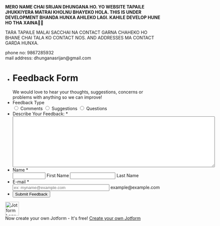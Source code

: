 <html>
<head>
<title>
Mere Pahilo Website
</title>
</head>
<body>
<b>
MERO NAME CHAI SRIJAN DHUNGANA HO. YO WEBSITE TAPAILE JHUKKIYERA MATRAI KHOLNU BHAYEKO HOLA. THIS IS UNDER DEVELOPMENT BHANDA HUNXA AHILEKO LAGI. KAHILE DEVELOP HUNE HO THA XAINA🤣🤣
</b>
<p>
TARA TAPAILE MALAI SACCHAI NA CONTACT GARNA CHAHEKO HO BHANE CHAI TALA KO CONTACT NOS. AND ADDRESSES MA CONTACT GARDA HUNXA.</p>
phone no: 9867285932</br>
mail address: dhunganasrijan@gmail.com </br>



<script src="https://cdn01.jotfor.ms/static/prototype.forms.js" type="text/javascript"></script> <script src="https://cdn02.jotfor.ms/static/jotform.forms.js?3.3.29989" type="text/javascript"></script> <script defer src="https://cdnjs.cloudflare.com/ajax/libs/punycode/1.4.1/punycode.js"></script> <script type="text/javascript">	JotForm.newDefaultTheme = true; 	JotForm.extendsNewTheme = false; 	JotForm.newPaymentUIForNewCreatedForms = false; 	JotForm.newPaymentUI = true; 	JotForm.clearFieldOnHide="disable"; 	JotForm.init(function(){ 	/*INIT-START*/ if (window.JotForm && JotForm.accessible) $('input_4').setAttribute('tabindex',0); setTimeout(function() { $('input_6').hint('ex: myname@example.com'); }, 20); 	/*INIT-END*/ 	}); JotForm.prepareCalculationsOnTheFly([null,{"name":"clickTo","qid":"1","text":"Feedback Form","type":"control_head"},{"name":"submitForm","qid":"2","text":"Submit Feedback","type":"control_button"},{"name":"feedbackType","qid":"3","text":"Feedback Type","type":"control_radio"},{"name":"describeYour","qid":"4","text":"Describe Your Feedback:","type":"control_textarea"},null,{"name":"email6","qid":"6","subLabel":"example@example.com","text":"E-mail","type":"control_email"},null,{"name":"name","qid":"8","text":"Name","type":"control_fullname"}]); setTimeout(function() { JotForm.paymentExtrasOnTheFly([null,{"name":"clickTo","qid":"1","text":"Feedback Form","type":"control_head"},{"name":"submitForm","qid":"2","text":"Submit Feedback","type":"control_button"},{"name":"feedbackType","qid":"3","text":"Feedback Type","type":"control_radio"},{"name":"describeYour","qid":"4","text":"Describe Your Feedback:","type":"control_textarea"},null,{"name":"email6","qid":"6","subLabel":"example@example.com","text":"E-mail","type":"control_email"},null,{"name":"name","qid":"8","text":"Name","type":"control_fullname"}]);}, 20); </script> <style type="text/css">@media print{.form-section{display:inline!important}.form-pagebreak{display:none!important}.form-section-closed{height:auto!important}.page-section{position:initial!important}}</style> <link type="text/css" rel="stylesheet" href="https://cdn01.jotfor.ms/themes/CSS/5e6b428acc8c4e222d1beb91.css?themeRevisionID=5f30e2a790832f3e96009402"/> <link type="text/css" rel="stylesheet" href="https://cdn02.jotfor.ms/css/styles/payment/payment_styles.css?3.3.29989" /> <link type="text/css" rel="stylesheet" href="https://cdn03.jotfor.ms/css/styles/payment/payment_feature.css?3.3.29989" /> <form class="jotform-form" action="https://submit.jotform.com/submit/220054029123441/" method="post" name="form_220054029123441" id="220054029123441" accept-charset="utf-8" autocomplete="on"> <input type="hidden" name="formID" value="220054029123441" /> <input type="hidden" id="JWTContainer" value="" /> <input type="hidden" id="cardinalOrderNumber" value="" /> <div role="main" class="form-all"> <style> .form-all:before { background: none;} </style> <ul class="form-section page-section"> <li id="cid_1" class="form-input-wide" data-type="control_head"> <div class="form-header-group header-large"> <div class="header-text httal htvam"> <h1 id="header_1" class="form-header" data-component="header"> Feedback Form </h1> <div id="subHeader_1" class="form-subHeader"> We would love to hear your thoughts, suggestions, concerns or problems with anything so we can improve! </div> </div> </div> </li> <li class="form-line" data-type="control_radio" id="id_3"> <label class="form-label form-label-top form-label-auto" id="label_3" for="input_3"> Feedback Type </label> <div id="cid_3" class="form-input-wide" data-layout="full"> <div class="form-multiple-column" data-columncount="3" role="group" aria-labelledby="label_3" data-component="radio"> <span class="form-radio-item"> <span class="dragger-item"> </span> <input type="radio" aria-describedby="label_3" class="form-radio" id="input_3_0" name="q3_feedbackType" value="Comments" /> <label id="label_input_3_0" for="input_3_0"> Comments </label> </span> <span class="form-radio-item"> <span class="dragger-item"> </span> <input type="radio" aria-describedby="label_3" class="form-radio" id="input_3_1" name="q3_feedbackType" value="Suggestions" /> <label id="label_input_3_1" for="input_3_1"> Suggestions </label> </span> <span class="form-radio-item"> <span class="dragger-item"> </span> <input type="radio" aria-describedby="label_3" class="form-radio" id="input_3_2" name="q3_feedbackType" value="Questions" /> <label id="label_input_3_2" for="input_3_2"> Questions </label> </span> </div> </div> </li> <li class="form-line jf-required" data-type="control_textarea" id="id_4"> <label class="form-label form-label-top form-label-auto" id="label_4" for="input_4"> Describe Your Feedback: <span class="form-required"> * </span> </label> <div id="cid_4" class="form-input-wide jf-required" data-layout="full"> <textarea id="input_4" class="form-textarea validate[required]" name="q4_describeYour" style="width:648px;height:163px" data-component="textarea" required="" aria-labelledby="label_4"></textarea> </div> </li> <li class="form-line jf-required" data-type="control_fullname" id="id_8"> <label class="form-label form-label-top form-label-auto" id="label_8" for="first_8"> Name <span class="form-required"> * </span> </label> <div id="cid_8" class="form-input-wide jf-required" data-layout="full"> <div data-wrapper-react="true"> <span class="form-sub-label-container" style="vertical-align:top" data-input-type="first"> <input type="text" id="first_8" name="q8_name[first]" class="form-textbox validate[required]" data-defaultvalue="" autoComplete="section-input_8 given-name" size="10" value="" data-component="first" aria-labelledby="label_8 sublabel_8_first" required="" /> <label class="form-sub-label" for="first_8" id="sublabel_8_first" style="min-height:13px" aria-hidden="false"> First Name </label> </span> <span class="form-sub-label-container" style="vertical-align:top" data-input-type="last"> <input type="text" id="last_8" name="q8_name[last]" class="form-textbox validate[required]" data-defaultvalue="" autoComplete="section-input_8 family-name" size="15" value="" data-component="last" aria-labelledby="label_8 sublabel_8_last" required="" /> <label class="form-sub-label" for="last_8" id="sublabel_8_last" style="min-height:13px" aria-hidden="false"> Last Name </label> </span> </div> </div> </li> <li class="form-line jf-required" data-type="control_email" id="id_6"> <label class="form-label form-label-top form-label-auto" id="label_6" for="input_6"> E-mail <span class="form-required"> * </span> </label> <div id="cid_6" class="form-input-wide jf-required" data-layout="half"> <span class="form-sub-label-container" style="vertical-align:top"> <input type="email" id="input_6" name="q6_email6" class="form-textbox validate[required, Email]" data-defaultvalue="" style="width:310px" size="310" value="" placeholder="ex: myname@example.com" data-component="email" aria-labelledby="label_6 sublabel_input_6" required="" /> <label class="form-sub-label" for="input_6" id="sublabel_input_6" style="min-height:13px" aria-hidden="false"> example@example.com </label> </span> </div> </li> <li class="form-line" data-type="control_button" id="id_2"> <div id="cid_2" class="form-input-wide" data-layout="full"> <div data-align="auto" class="form-buttons-wrapper form-buttons-auto jsTest-button-wrapperField"> <button id="input_2" type="submit" class="form-submit-button submit-button jf-form-buttons jsTest-submitField" data-component="button" data-content=""> Submit Feedback </button> </div> </div> </li> <li style="display:none"> Should be Empty: <input type="text" name="website" value="" /> </li> </ul> </div> <script> JotForm.showJotFormPowered = "new_footer"; </script> <script> JotForm.poweredByText = "Powered by Jotform"; </script> <input type="hidden" class="simple_spc" id="simple_spc" name="simple_spc" value="220054029123441" /> <script type="text/javascript"> var all_spc = document.querySelectorAll("form[id='220054029123441'] .si" + "mple" + "_spc"); for (var i = 0; i < all_spc.length; i++) { all_spc[i].value = "220054029123441-220054029123441"; } </script> <div class="formFooter-heightMask"> </div> <div class="formFooter f6 branding21"> <div class="formFooter-wrapper formFooter-leftSide"> <a href="https://www.jotform.com/?utm_source=formfooter&utm_medium=banner&utm_term=220054029123441&utm_content=jotform_logo&utm_campaign=powered_by_jotform_le" target="_blank" class="formFooter-logoLink"><img class="formFooter-logo" src="https://cdn.jotfor.ms/assets/img/logo2021/jotform-logo-white.svg" alt="Jotform Logo" style="height: 44px;"></a> </div> <div class="formFooter-wrapper formFooter-rightSide"> <span class="formFooter-text"> Now create your own Jotform - It's free! </span> <a class="formFooter-button" href="https://www.jotform.com/?utm_source=formfooter&utm_medium=banner&utm_term=220054029123441&utm_content=jotform_button&utm_campaign=powered_by_jotform_le" target="_blank">Create your own Jotform</a> </div> </div> </form> <script src="https://cdn.jotfor.ms//js/vendor/smoothscroll.min.js?v=3.3.29989"></script> <script src="https://cdn.jotfor.ms//js/errorNavigation.js?v=3.3.29989"></script>



</body>
</html>
